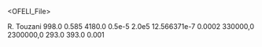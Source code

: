 <?xml version="1.0" encoding="ISO-8859-1" ?>
<OFELI_File>
<info>
   <title>Material data for Water</title>
   <date></date>
   <author>R. Touzani</author>
</info>
<Material name="Water">
   <Density>998.0</Density>
   <ThermalConductivity>0.585</ThermalConductivity>
   <SpecificHeat>4180.0</SpecificHeat>
   <ElectricConductivity>0.5e-5</ElectricConductivity>
   <ElectricResistivity>2.0e5</ElectricResistivity>
   <MagneticPermeability>12.566371e-7</MagneticPermeability>
   <ThermalExpansion>0.0002</ThermalExpansion>
   <LatentHeatMelting>330000,0</LatentHeatMelting>
   <LatentHeatEvaporation>2300000,0</LatentHeatEvaporation>
   <MeltingTemperature>293.0</MeltingTemperature>
   <EvaporationTemperature>393.0</EvaporationTemperature>
   <Viscosity>0.001</Viscosity>
</Material>
</OFELI_File>
